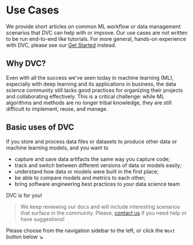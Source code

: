 # Use Cases

We provide short articles on common ML workflow or data management scenarios
that DVC can help with or improve. Our use cases are not written to be run
end-to-end like tutorials. For more general, hands-on experience with DVC,
please see our [Get Started](/doc/tutorials/get-started) instead.

## Why DVC?

Even with all the success we've seen today in machine learning (ML), especially
with deep learning and its applications in business, the data science community
still lacks good practices for organizing their projects and collaborating
effectively. This is a critical challenge: while ML algorithms and methods are
no longer tribal knowledge, they are still difficult to implement, reuse, and
manage.

## Basic uses of DVC

If you store and process data files or datasets to produce other data or machine
learning models, and you want to

- capture and save <abbr>data artifacts</abbr> the same way you capture code;
- track and switch between different versions of data or models easily;
- understand how data or models were built in the first place;
- be able to compare models and metrics to each other;
- bring software engineering best practices to your data science team

DVC is for you!

> We keep reviewing our docs and will include interesting scenarios that surface
> in the community. Please, [contact us](/support) if you need help or have
> suggestions!

Please choose from the navigation sidebar to the left, or click the `Next`
button below ↘
